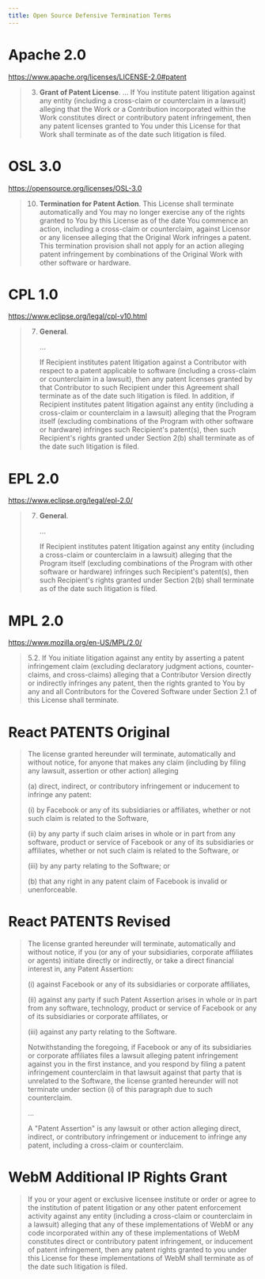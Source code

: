 ```yaml
---
title: Open Source Defensive Termination Terms
---
```


# Apache 2.0

<https://www.apache.org/licenses/LICENSE-2.0#patent>

> 3.  **Grant of Patent License**. ... If You institute patent litigation against any entity (including a cross-claim or counterclaim in a lawsuit) alleging that the Work or a Contribution incorporated within the Work constitutes direct or contributory patent infringement, then any patent licenses granted to You under this License for that Work shall terminate as of the date such litigation is filed.

# OSL 3.0

<https://opensource.org/licenses/OSL-3.0>

> 10. **Termination for Patent Action**.  This License shall terminate automatically and You may no longer exercise any of the rights granted to You by this License as of the date You commence an action, including a cross-claim or counterclaim, against Licensor or any licensee alleging that the Original Work infringes a patent.  This termination provision shall not apply for an action alleging patent infringement by combinations of the Original Work with other software or hardware.

# CPL 1.0

<https://www.eclipse.org/legal/cpl-v10.html>

> 7.  **General**.
> 
>     ...
>
>     If Recipient institutes patent litigation against a Contributor with respect to a patent applicable to software (including a cross-claim or counterclaim in a lawsuit), then any patent licenses granted by that Contributor to such Recipient under this Agreement shall terminate as of the date such litigation is filed. In addition, if Recipient institutes patent litigation against any entity (including a cross-claim or counterclaim in a lawsuit) alleging that the Program itself (excluding combinations of the Program with other software or hardware) infringes such Recipient's patent(s), then such Recipient's rights granted under Section 2(b) shall terminate as of the date such litigation is filed.

# EPL 2.0

<https://www.eclipse.org/legal/epl-2.0/>

> 7.  **General**.
> 
>     ...
>
>     If Recipient institutes patent litigation against any entity (including a cross-claim or counterclaim in a lawsuit) alleging that the Program itself (excluding combinations of the Program with other software or hardware) infringes such Recipient's patent(s), then such Recipient's rights granted under Section 2(b) shall terminate as of the date such litigation is filed.

# MPL 2.0

<https://www.mozilla.org/en-US/MPL/2.0/>

> 5.2.  If You initiate litigation against any entity by asserting a patent infringement claim (excluding declaratory judgment actions, counter-claims, and cross-claims) alleging that a Contributor Version directly or indirectly infringes any patent, then the rights granted to You by any and all Contributors for the Covered Software under Section 2.1 of this License shall terminate.

# React PATENTS Original

> The license granted hereunder will terminate, automatically and without notice, for anyone that makes any claim (including by filing any lawsuit, assertion or other action) alleging 
> 
> (a) direct, indirect, or contributory infringement or inducement to infringe any patent:
> 
> (i) by Facebook or any of its subsidiaries or affiliates, whether or not such claim is related to the Software,
> 
> (ii) by any party if such claim arises in whole or in part from any software, product or service of Facebook or any of its subsidiaries or affiliates, whether or not such claim is related to the Software, or
> 
> (iii) by any party relating to the Software; or
> 
> (b) that any right in any patent claim of Facebook is invalid or unenforceable.

# React PATENTS Revised

> The license granted hereunder will terminate, automatically and without notice, if you (or any of your subsidiaries, corporate affiliates or agents) initiate directly or indirectly, or take a direct financial interest in, any Patent Assertion:
> 
> (i) against Facebook or any of its subsidiaries or corporate affiliates,
> 
> (ii) against any party if such Patent Assertion arises in whole or in part from any software, technology, product or service of Facebook or any of its subsidiaries or corporate affiliates, or
> 
> (iii) against any party relating to the Software.
> 
> Notwithstanding the foregoing, if Facebook or any of its subsidiaries or corporate affiliates files a lawsuit alleging patent infringement against you in the first instance, and you respond by filing a patent infringement counterclaim in that lawsuit against that party that is unrelated to the Software, the license granted hereunder will not terminate under section (i) of this paragraph due to such counterclaim.
> 
> ...
> 
> A "Patent Assertion" is any lawsuit or other action alleging direct, indirect, or contributory infringement or inducement to infringe any patent, including a cross-claim or counterclaim.

# WebM Additional IP Rights Grant

> If you or your agent or exclusive licensee institute or order or agree to the institution of patent litigation or any other patent enforcement activity against any entity (including a cross-claim or counterclaim in a lawsuit) alleging that any of these implementations of WebM or any code incorporated within any of these implementations of WebM constitutes direct or contributory patent infringement, or inducement of patent infringement, then any patent rights granted to you under this License for these implementations of WebM shall terminate as of the date such litigation is filed.
